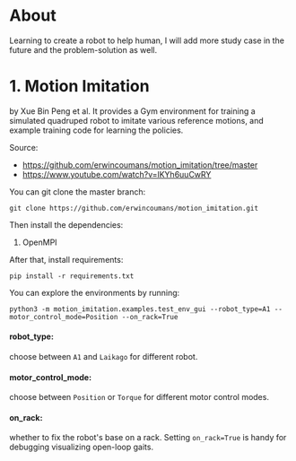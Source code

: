 # About
Learning to create a robot to help human, I will add more study case in the future and the problem-solution as well.

# 1. Motion Imitation
by Xue Bin Peng et al. It provides a Gym environment for training a simulated quadruped robot to imitate various reference motions, and example training code for learning the policies.

Source: 
* https://github.com/erwincoumans/motion_imitation/tree/master
* https://www.youtube.com/watch?v=lKYh6uuCwRY

You can git clone the master branch:
```
git clone https://github.com/erwincoumans/motion_imitation.git
```

Then install the dependencies:
1. OpenMPI

After that, install requirements:
```
pip install -r requirements.txt
```

You can explore the environments by running:
```
python3 -m motion_imitation.examples.test_env_gui --robot_type=A1 --motor_control_mode=Position --on_rack=True
```

#### robot_type: 
choose between `A1` and `Laikago` for different robot.

#### motor_control_mode: 
choose between `Position` or `Torque` for different motor control modes.

#### on_rack: 
whether to fix the robot's base on a rack. Setting `on_rack=True` is handy for debugging visualizing open-loop gaits.
